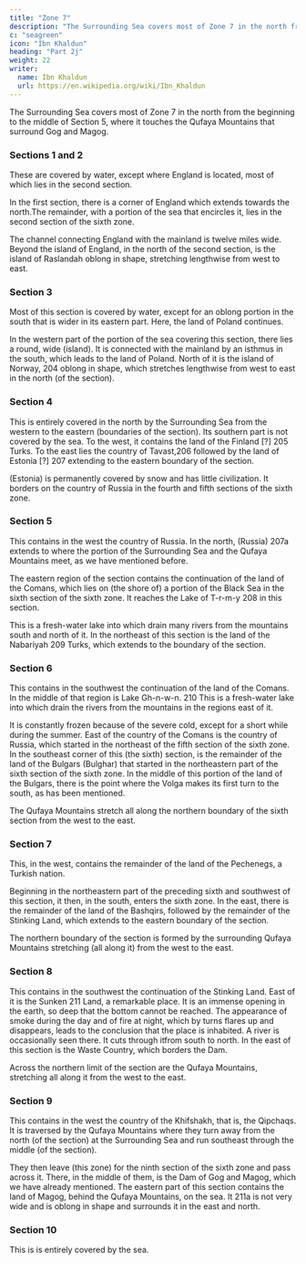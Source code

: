```yaml
---
title: "Zone 7"
description: "The Surrounding Sea covers most of Zone 7 in the north from the beginning to the middle of Section 5"
c: "seagreen"
icon: "Ibn Khaldun"
heading: "Part 2j"
weight: 22
writer:
  name: Ibn Khaldun
  url: https://en.wikipedia.org/wiki/Ibn_Khaldun
---
```





The Surrounding Sea covers most of Zone 7 in the north from the beginning to the middle of Section 5, where it touches the Qufaya Mountains that surround Gog and Magog.

### Sections 1 and 2

These are covered by water, except where England is located, most of which lies in the second section. 

In the first section, there is a corner of England which extends towards the north.The remainder, with a portion of the sea that encircles it, lies in the second section of the sixth zone. 

The channel connecting England with the mainland is twelve miles wide. Beyond the island of England, in the north of the second section, is the island of Raslandah oblong in shape, stretching lengthwise from west to east.

### Section 3

Most of this section is covered by water, except for an oblong portion in the south that is wider in its eastern part. Here, the land of Poland continues. 

In the western part of the portion of the sea covering this section, there lies a round, wide (island). It is connected with the mainland by an isthmus in the south, which leads to the land of Poland. North of it is the island of Norway, 204 oblong in shape, which stretches lengthwise from west to east in the north (of the section). 

### Section 4

This is entirely covered in the north by the Surrounding Sea from the western to the eastern (boundaries of the section). Its southern part is not covered by the sea. To the west, it contains the land of the Finland [?] 205 Turks. To the east lies the country of Tavast,206 followed by the land of Estonia [?] 207 extending to the eastern boundary of the section. 

(Estonia) is permanently covered by snow and has little civilization. It borders on the country of Russia in the fourth and fifth sections of the sixth zone.

### Section 5

This contains in the west the country of Russia. In the north, (Russia) 207a extends to where the portion of the Surrounding Sea and the Qufaya Mountains meet, as we have mentioned before. 

The eastern region of the section contains the continuation of the land of the Comans, which lies on (the shore of) a portion of the Black Sea in the sixth section of the sixth zone. It reaches the Lake of T-r-m-y 208
in this section. 

This is a fresh-water lake into which drain many rivers from the mountains south and north of it. In the northeast of this section is the land of the Nabariyah 209 Turks, which extends to the boundary of the section.

### Section 6

This contains in the southwest the continuation of the land of the Comans. In the middle of that region is Lake Gh-n-w-n. 210 This is a fresh-water lake into which drain the rivers from the mountains in the regions east of it. 

It is constantly frozen because of the severe cold, except for a short while during the summer. East of the country of the Comans is the country of Russia, which started in the northeast of the fifth section of the sixth zone. In the southeast corner of this (the sixth) section, is the remainder of the land of the Bulgars (Bulghar) that started in the northeastern part of the sixth section of the sixth zone. In the middle of this portion of the land of the Bulgars, there is the point where the Volga makes its first turn to the south, as has been mentioned. 

The Qufaya Mountains stretch all along the northern boundary of the sixth section from the west to the east.

### Section 7

This, in the west, contains the remainder of the land of the Pechenegs, a Turkish nation. 

Beginning in the northeastern part of the preceding sixth and southwest of this section, it then, in the south, enters the sixth zone. In the east, there is the remainder of the land of the Bashqirs, followed by the remainder of the Stinking Land, which extends to the eastern boundary of the section. 

The northern boundary of the section is formed by the surrounding Qufaya Mountains stretching (all along it) from the west to the east. 

### Section 8

This contains in the southwest the continuation of the Stinking Land. East of it is the Sunken 211 Land, a remarkable place. It is an immense opening in the earth, so deep that the bottom cannot be reached. The appearance of smoke during the day and of fire at night, which by turns flares up and disappears, leads to the conclusion that the place is inhabited. A river is occasionally seen there. It cuts through itfrom south to north. In the east of this section is the Waste Country, which borders the Dam. 

Across the northern limit of the section are the Qufaya Mountains, stretching all along it from the west to the east. 

### Section 9

This contains in the west the country of the Khifshakh, that is, the Qipchaqs. It is traversed by the Qufaya Mountains where they turn away from the north (of the section) at the Surrounding Sea and run southeast through the middle (of the section). 

They then leave (this zone) for the ninth section of the sixth zone and pass across it. There, in the middle of them, is the Dam of Gog and Magog, which we have already mentioned. The eastern part of this section contains the land of Magog, behind the Qufaya Mountains, on the sea. It 211a is not very wide and is oblong in shape and surrounds it in the east and north.

### Section 10

This is is entirely covered by the sea.
